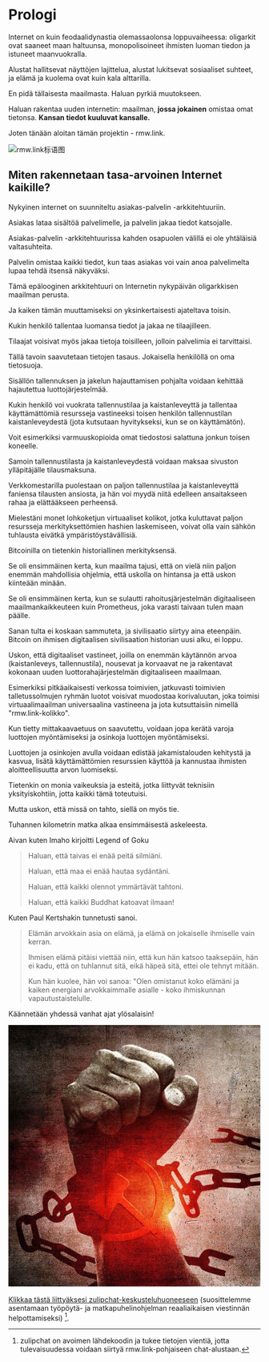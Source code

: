 # Prologi

Internet on kuin feodaalidynastia olemassaolonsa loppuvaiheessa: oligarkit ovat saaneet maan haltuunsa, monopolisoineet ihmisten luoman tiedon ja istuneet maanvuokralla.

Alustat hallitsevat näyttöjen lajittelua, alustat lukitsevat sosiaaliset suhteet, ja elämä ja kuolema ovat kuin kala alttarilla.

En pidä tällaisesta maailmasta. Haluan pyrkiä muutokseen.

Haluan rakentaa uuden internetin: maailman, **jossa jokainen** omistaa omat tietonsa. **Kansan tiedot kuuluvat kansalle.**

Joten tänään aloitan tämän projektin - rmw.link.

![rmw.link标语图](/slogan.svg)

## Miten rakennetaan tasa-arvoinen Internet kaikille?

Nykyinen internet on suunniteltu asiakas-palvelin -arkkitehtuuriin.

Asiakas lataa sisältöä palvelimelle, ja palvelin jakaa tiedot katsojalle.

Asiakas-palvelin -arkkitehtuurissa kahden osapuolen välillä ei ole yhtäläisiä valtasuhteita.

Palvelin omistaa kaikki tiedot, kun taas asiakas voi vain anoa palvelimelta lupaa tehdä itsensä näkyväksi.

Tämä epälooginen arkkitehtuuri on Internetin nykypäivän oligarkkisen maailman perusta.

Ja kaiken tämän muuttamiseksi on yksinkertaisesti ajateltava toisin.

Kukin henkilö tallentaa luomansa tiedot ja jakaa ne tilaajilleen.

Tilaajat voisivat myös jakaa tietoja toisilleen, jolloin palvelimia ei tarvittaisi.

Tällä tavoin saavutetaan tietojen tasaus. Jokaisella henkilöllä on oma tietosuoja.

Sisällön tallennuksen ja jakelun hajauttamisen pohjalta voidaan kehittää hajautettua luottojärjestelmää.

Kukin henkilö voi vuokrata tallennustilaa ja kaistanleveyttä ja tallentaa käyttämättömiä resursseja vastineeksi toisen henkilön tallennustilan kaistanleveydestä (jota kutsutaan hyvitykseksi, kun se on käyttämätön).

Voit esimerkiksi varmuuskopioida omat tiedostosi salattuna jonkun toisen koneelle.

Samoin tallennustilasta ja kaistanleveydestä voidaan maksaa sivuston ylläpitäjälle tilausmaksuna.

Verkkomestarilla puolestaan on paljon tallennustilaa ja kaistanleveyttä faniensa tilausten ansiosta, ja hän voi myydä niitä edelleen ansaitakseen rahaa ja elättääkseen perheensä.

Mielestäni monet lohkoketjun virtuaaliset kolikot, jotka kuluttavat paljon resursseja merkityksettömien hashien laskemiseen, voivat olla vain sähkön tuhlausta eivätkä ympäristöystävällisiä.

Bitcoinilla on tietenkin historiallinen merkityksensä.

Se oli ensimmäinen kerta, kun maailma tajusi, että on vielä niin paljon enemmän mahdollisia ohjelmia, että uskolla on hintansa ja että uskon kiinteään minään.

Se oli ensimmäinen kerta, kun se sulautti rahoitusjärjestelmän digitaaliseen maailmankaikkeuteen kuin Prometheus, joka varasti taivaan tulen maan päälle.

Sanan tulta ei koskaan sammuteta, ja sivilisaatio siirtyy aina eteenpäin. Bitcoin on ihmisen digitaalisen sivilisaation historian uusi alku, ei loppu.

Uskon, että digitaaliset vastineet, joilla on enemmän käytännön arvoa (kaistanleveys, tallennustila), nousevat ja korvaavat ne ja rakentavat kokonaan uuden luottorahajärjestelmän digitaaliseen maailmaan.

Esimerkiksi pitkäaikaisesti verkossa toimivien, jatkuvasti toimivien talletussolmujen ryhmän luotot voisivat muodostaa korivaluutan, joka toimisi virtuaalimaailman universaalina vastineena ja jota kutsuttaisiin nimellä "rmw.link-kolikko".

Kun tietty mittakaavaetuus on saavutettu, voidaan jopa kerätä varoja luottojen myöntämiseksi ja osinkoja luottojen myöntämiseksi.

Luottojen ja osinkojen avulla voidaan edistää jakamistalouden kehitystä ja kasvua, lisätä käyttämättömien resurssien käyttöä ja kannustaa ihmisten aloitteellisuutta arvon luomiseksi.

Tietenkin on monia vaikeuksia ja esteitä, jotka liittyvät teknisiin yksityiskohtiin, jotta kaikki tämä toteutuisi.

Mutta uskon, että missä on tahto, siellä on myös tie.

Tuhannen kilometrin matka alkaa ensimmäisestä askeleesta.

Aivan kuten Imaho kirjoitti Legend of Goku

> Haluan, että taivas ei enää peitä silmiäni.
> 
> Haluan, että maa ei enää hautaa sydäntäni.
> 
> Haluan, että kaikki olennot ymmärtävät tahtoni.
> 
> Haluan, että kaikki Buddhat katoavat ilmaan!

Kuten Paul Kertshakin tunnetusti sanoi.

> Elämän arvokkain asia on elämä, ja elämä on jokaiselle ihmiselle vain kerran.
> 
> Ihmisen elämä pitäisi viettää niin, että kun hän katsoo taaksepäin, hän ei kadu, että on tuhlannut sitä, eikä häpeä sitä, ettei ole tehnyt mitään.
> 
> Kun hän kuolee, hän voi sanoa: "Olen omistanut koko elämäni ja kaiken energiani arvokkaimmalle asialle - koko ihmiskunnan vapautustaistelulle.

Käännetään yhdessä vanhat ajat ylösalaisin!

![](https://raw.githubusercontent.com/gcxfd/img/gh-pages/1.jpg)

[Klikkaa tästä liittyäksesi zulipchat-keskusteluhuoneeseen](https://rmw.zulipchat.com) (suosittelemme asentamaan työpöytä- ja matkapuhelinohjelman reaaliaikaisen viestinnän helpottamiseksi) [^1].

[^1]: zulipchat on avoimen lähdekoodin ja tukee tietojen vientiä, jotta tulevaisuudessa voidaan siirtyä rmw.link-pohjaiseen chat-alustaan.